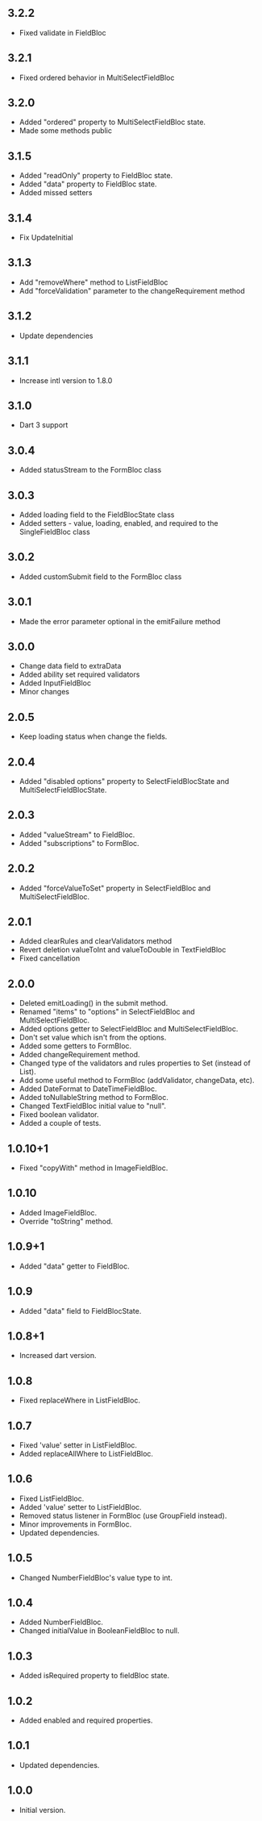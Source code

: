 ## 3.2.2
- Fixed validate in FieldBloc

## 3.2.1
- Fixed ordered behavior in MultiSelectFieldBloc

## 3.2.0
- Added "ordered" property to MultiSelectFieldBloc state.
- Made some methods public

## 3.1.5
- Added "readOnly" property to FieldBloc state.
- Added "data" property to FieldBloc state.
- Added missed setters

## 3.1.4
- Fix UpdateInitial

## 3.1.3
- Add "removeWhere" method to ListFieldBloc
- Add "forceValidation" parameter to the changeRequirement method

## 3.1.2
- Update dependencies

## 3.1.1
- Increase intl version to 1.8.0

## 3.1.0
- Dart 3 support

## 3.0.4
- Added statusStream to the FormBloc class

## 3.0.3
- Added loading field to the FieldBlocState class
- Added setters - value, loading, enabled, and required to the SingleFieldBloc class

## 3.0.2
- Added customSubmit field to the FormBloc class

## 3.0.1
- Made the error parameter optional in the emitFailure method

## 3.0.0
- Change data field to extraData
- Added ability set required validators
- Added InputFieldBloc
- Minor changes

## 2.0.5
- Keep loading status when change the fields.

## 2.0.4
- Added "disabled options" property to SelectFieldBlocState and MultiSelectFieldBlocState.

## 2.0.3
- Added "valueStream" to FieldBloc.
- Added "subscriptions" to FormBloc.

## 2.0.2
- Added "forceValueToSet" property in SelectFieldBloc and MultiSelectFieldBloc.


## 2.0.1
- Added clearRules and clearValidators method
- Revert deletion valueToInt and valueToDouble in TextFieldBloc
- Fixed cancellation

## 2.0.0
- Deleted emitLoading() in the submit method.
- Renamed "items" to "options" in SelectFieldBloc and MultiSelectFieldBloc.
- Added options getter to SelectFieldBloc and MultiSelectFieldBloc.
- Don't set value which isn't from the options.
- Added some getters to FormBloc.
- Added changeRequirement method.
- Changed type of the validators and rules properties to Set (instead of List).
- Add some useful method to FormBloc (addValidator, changeData, etc).
- Added DateFormat to DateTimeFieldBloc.
- Added toNullableString method to FormBloc.
- Changed TextFieldBloc initial value to "null".
- Fixed boolean validator.
- Added a couple of tests.

## 1.0.10+1
- Fixed "copyWith" method in ImageFieldBloc.

## 1.0.10
- Added ImageFieldBloc.
- Override "toString" method.

## 1.0.9+1
- Added "data" getter to FieldBloc.

## 1.0.9
- Added "data" field to FieldBlocState.

## 1.0.8+1
- Increased dart version.

## 1.0.8
- Fixed replaceWhere in ListFieldBloc.

## 1.0.7
- Fixed 'value' setter in ListFieldBloc.
- Added replaceAllWhere to ListFieldBloc.

## 1.0.6
- Fixed ListFieldBloc.
- Added 'value' setter to ListFieldBloc.
- Removed status listener in FormBloc (use GroupField instead).
- Minor improvements in FormBloc.
- Updated dependencies.

## 1.0.5
- Changed NumberFieldBloc's value type to int.

## 1.0.4
- Added NumberFieldBloc.
- Changed initialValue in BooleanFieldBloc to null.

## 1.0.3
- Added isRequired property to fieldBloc state.

## 1.0.2
- Added enabled and required properties.

## 1.0.1
- Updated dependencies.

## 1.0.0

- Initial version.
